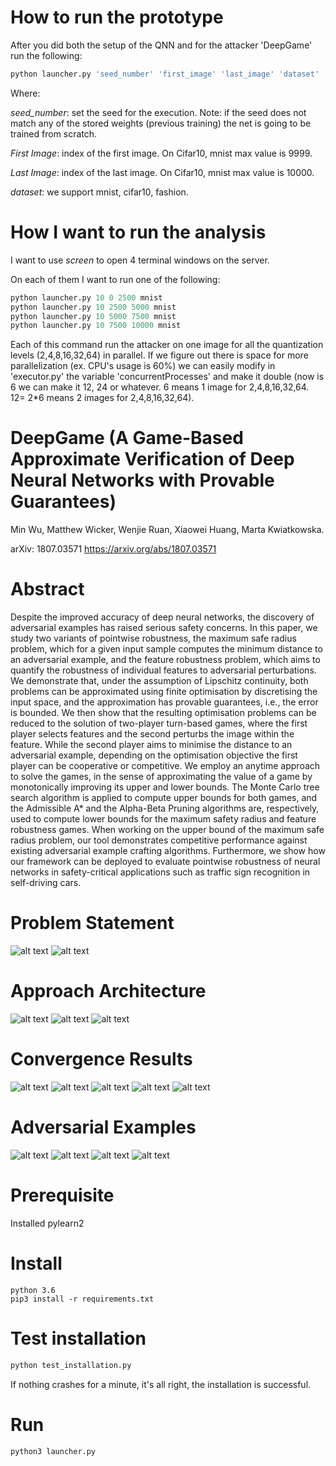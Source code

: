 # How to run the prototype
After you did both the setup of the QNN and for the attacker 'DeepGame' run the following:
```python
python launcher.py 'seed_number' 'first_image' 'last_image' 'dataset'
```
Where:

*seed_number*: set the seed for the execution. Note: if the seed does not match any of
the stored weights (previous training) the net is going to be trained from scratch.

*First Image*: index of the first image. On Cifar10, mnist max value is 9999.

*Last Image*: index of the last image. On Cifar10, mnist max value is 10000.

*dataset*: we support mnist, cifar10, fashion.

# How I want to run the analysis

I want to use *screen* to open 4 terminal windows on the server.

On each of them I want to run one of the following:
```python
python launcher.py 10 0 2500 mnist
python launcher.py 10 2500 5000 mnist
python launcher.py 10 5000 7500 mnist
python launcher.py 10 7500 10000 mnist
```

Each of this command run the attacker on one image for all 
the quantization levels (2,4,8,16,32,64) in parallel. 
If we figure out there is space for more parallelization (ex. CPU's usage is 60%) 
we can easily modify in 'executor.py' the variable 'concurrentProcesses'
and make it double (now is 6 we can make it 12, 24 or whatever. 
6 means 1 image for 2,4,8,16,32,64. 12= 2*6 means 2 images for 2,4,8,16,32,64).

# DeepGame (A Game-Based Approximate Verification of Deep Neural Networks with Provable Guarantees)

Min Wu, Matthew Wicker, Wenjie Ruan, Xiaowei Huang, Marta Kwiatkowska.

arXiv: 1807.03571
https://arxiv.org/abs/1807.03571

# Abstract
Despite the improved accuracy of deep neural networks, the discovery of adversarial examples has raised serious safety concerns. In this paper, we study two variants of pointwise robustness, the maximum safe radius problem, which for a given input sample computes the minimum distance to an adversarial example, and the feature robustness problem, which aims to quantify the robustness of individual features to adversarial perturbations. We demonstrate that, under the assumption of Lipschitz continuity, both problems can be approximated using finite optimisation by discretising the input space, and the approximation has provable guarantees, i.e., the error is bounded. We then show that the resulting optimisation problems can be reduced to the solution of two-player turn-based games, where the first player selects features and the second perturbs the image within the feature. While the second player aims to minimise the distance to an adversarial example, depending on the optimisation objective the first player can be cooperative or competitive. We employ an anytime approach to solve the games, in the sense of approximating the value of a game by monotonically improving its upper and lower bounds. The Monte Carlo tree search algorithm is applied to compute upper bounds for both games, and the Admissible A* and the Alpha-Beta Pruning algorithms are, respectively, used to compute lower bounds for the maximum safety radius and feature robustness games. When working on the upper bound of the maximum safe radius problem, our tool demonstrates competitive performance against existing adversarial example crafting algorithms. Furthermore, we show how our framework can be deployed to evaluate pointwise robustness of neural networks in safety-critical applications such as traffic sign recognition in self-driving cars.

# Problem Statement
![alt text](figures/MSR.png)
![alt text](figures/FR.png)

# Approach Architecture
![alt text](figures/Architecture.png)
![alt text](figures/Lipschitz.png)
![alt text](figures/Game.png)

# Convergence Results
![alt text](figures/Cooperative_MNIST.png)
![alt text](figures/Cooperative_GTSRB.png)
![alt text](figures/Feature.png)
![alt text](figures/Competitive_CIFAR10.png)
![alt text](figures/Competitive_GTSRB.png)

# Adversarial Examples
![alt text](figures/Adversary.png)
![alt text](figures/Adv_MNIST.png)
![alt text](figures/Adv_CIFAR10.png)
![alt text](figures/Adv_GTSRB.png)


# Prerequisite
Installed pylearn2

# Install
```
python 3.6
pip3 install -r requirements.txt
```

# Test installation

```bash
python test_installation.py
```

If nothing crashes for a minute, it's all right, the installation is successful.

# Run
```
python3 launcher.py
```
